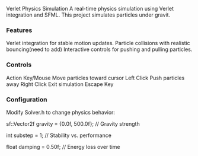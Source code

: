 Verlet Physics Simulation
A real-time physics simulation using Verlet integration and SFML. This project simulates particles under gravit. 

### Features
Verlet integration for stable motion updates.
Particle collisions with realistic bouncing(need to add)
Interactive controls for pushing and pulling particles.

### Controls
Action	Key/Mouse
Move particles toward cursor	Left Click
Push particles away	Right Click
Exit simulation	Escape Key
### Configuration
Modify Solver.h to change physics behavior:

sf::Vector2f gravity = {0.0f, 500.0f}; // Gravity strength

int substep = 1; // Stability vs. performance

float damping = 0.50f; // Energy loss over time


